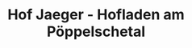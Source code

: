 ---
title: "Hof Jaeger - Hofladen am Pöppelschetal"
url: /anroechte/hof-jaeger-hofladen-am-poeppelschetal/
shop: Hofladen
---
